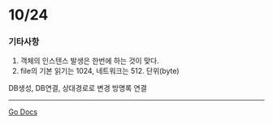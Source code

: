 10/24
===

### 기타사항

1. 객체의 인스텐스 발생은 한번에 하는 것이 맞다.
2. file의 기본 읽기는 1024, 네트워크는 512. 단위(byte)

DB생성, DB연결, 상대경로로 변경 방명록 연결

---
[Go Docs](https://github.com/MristerWing/PrivateProject/tree/master/5.MVC/Docs)